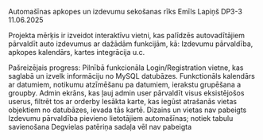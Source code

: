 Automašīnas apkopes un izdevumu sekošanas rīks
Emīls Lapiņš DP3-3
11.06.2025

Projekta mērķis ir izveidot interaktīvu vietni, kas palīdzēs autovadītājiem pārvaldīt auto izdevumus ar dažādām funkcijām, kā: Izdevumu pārvaldība, apkopes kalendārs, kartes integrācija u.c.

Pašreizējais progress: Pilnībā funkcionāla Login/Registration vietne, kas saglabā un izvelk informāciju no MySQL datubāzes. 
Funkctionāls kalendārs ar datumiem, notikumu atzīmēšanu pa datumiem, ierakstu grupēšana a groupby.
Admin ekrāns, kas ļauj admin user pārvaldīt visus eksistējošos userus, filtrēt tos ar orderby
Iesākta karte, kas iegūst atrašanās vietas objektiem no datubāzes, ievada tās kartē. Dizains un vietas nav pabeigts
Izdevumu pārvaldība pievieno lietotājiem automašīnas; notiek tabulu savienošana
Degvielas patēriņa sadaļa vēl nav pabeigta


